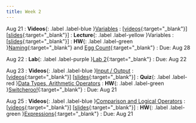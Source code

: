 ```yaml
---
title: Week 2
---
```


Aug 21
: **Videos**{: .label .label-blue }[Variables](https://edstem.org/us/courses/41289/lessons/70362)
  : \[[videos](https://www.youtube.com/playlist?list=PLWGqLlpet_GSNNc0gToqTux7IvS9E4Z91){:target="_blank"}\] \[[slides](https://docs.google.com/presentation/d/18VibgtBz5bWzNzRMdYcqX4U7CnAoTepEnddurexzrBE){:target="_blank"}\]
: **Lecture**{: .label .label-yellow }Variables
  : \[[slides](https://docs.google.com/presentation/d/1R3B_3ylP7sK8TVQyK1K0X3dOnP0ccdgUoCYqHxdANIU){:target="_blank"}\]
: **HW**{: .label .label-green }[Naming](https://edstem.org/us/courses/41289/lessons/72912/slides/390696){:target="_blank"} and [Egg Count](https://edstem.org/us/courses/41289/lessons/72912/slides/390697){:target="_blank"}
  : Due: Aug 28

Aug 22
: **Lab**{: .label .label-purple }[Lab 2](https://edstem.org/us/courses/41289/lessons/72365/slides){:target="_blank"}
  : Due: Aug 22

Aug 23
: **Videos**{: .label .label-blue }[Input / Output](https://edstem.org/us/courses/41289/lessons/70837)
  : \[[videos](https://www.youtube.com/playlist?list=PLWGqLlpet_GSw_IEUt5LMCSxYtgvhy1v8){:target="_blank"}\] \[[slides](https://docs.google.com/presentation/d/1kHH0C4R28_82XThFhm-VXM7Q0miHD9th0Lg3sb8EB9Q){:target="_blank"}\]
: **Quiz**{: .label .label-red }[Data Types, Arithmetic Operators](https://edstem.org/us/courses/41289/lessons/73081)
: **HW**{: .label .label-green }[Switcheroo!](https://edstem.org/us/courses/41289/lessons/72912/slides/390698){:target="_blank"}
  : Due: Aug 21

Aug 25
: **Videos**{: .label .label-blue }[Comparison and Logical Operators](https://edstem.org/us/courses/41289/lessons/70838)
  : \[[videos](https://www.youtube.com/playlist?list=PLWGqLlpet_GSzjE3RettCKYQSZRkjmxqd){:target="_blank"}\] \[[slides](https://docs.google.com/presentation/d/1LkLEFToWUJgAwXst97tEeB3xxpJsQfZnWDdv82Sbo7M){:target="_blank"}\]
: **HW**{: .label .label-green }[Expressions](https://edstem.org/us/courses/41289/lessons/72912/slides/394613){:target="_blank"}
  : Due: Aug 21
